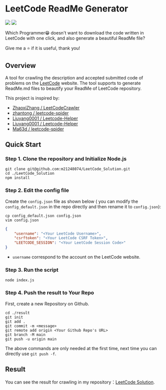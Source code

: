 # LeetCode ReadMe Generator

<p> 
	<img src="https://badgen.net/badge/Coder/m21248074/red?icon=github" />
	<img src="https://badgen.net/badge/Node.js/16.16.0/green?" />
</p>

Which Programmer😁 doesn't want to download the code written in LeetCode with one click, and also generate a beautiful ReadMe file?

Give me a ⭐ if it is useful, thank you!

## Overview
A tool for crawling the description and accepted submitted code of problems on the [LeetCode](https://leetcode.com/) website. The tool supports to generate ReadMe.md files to beautify your ReadMe of LeetCode repository.

This project is inspired by:

- [ZhaoxiZhang / LeetCodeCrawler](https://github.com/ZhaoxiZhang/LeetCodeCrawler)
- [zhantong / leetcode-spider](https://github.com/zhantong/leetcode-spider)
- [Liuyang0001 / Leetcode-Helper](https://github.com/Liuyang0001/Leetcode-Helper)
- [Liuyang0001 / Leetcode-Helper](https://github.com/KivenCkl/LeetCode_Helper)
- [Ma63d / leetcode-spider](https://github.com/Ma63d/leetcode-spider)

## Quick Start

### Step 1. Clone the repository and Initialize Node.js

```shell
git clone git@github.com:m21248074/LeetCode_Solution.git
cd ./LeetCode_Solution
npm install
```

### Step 2. Edit the config file

Create the `config.json` file as shown below ( you can modify the `config_default.json` in the repo directly and then rename it to `config.json`):

```shell
cp config_default.json config.json
vim config.json
```

```json
{
	"username": "<Your LeetCode Username>",
	"csrftoken": "<Your LeetCode CSRF Token>",
	"LEETCODE_SESSION": "<Your LeetCode Session Code>"
}
```
- `username` correspond to the account on the LeetCode website.

### Step 3. Run the script

```shell
node index.js
```

### Step 4. Push the result to Your Repo

First, create a new Repository on Github.

```shell
cd ./result
git init
git add .
git commit -m <message>
git remote add origin <Your Github Repo's URL>
git branch -M main
git push -u origin main
```

The above commands are only needed at the first time, next time you can directly use `git push -f`.

## Result

You can see the result for crawling in my repository：[LeetCode Solution](https://github.com/m21248074/LeetCode_Solution). 
